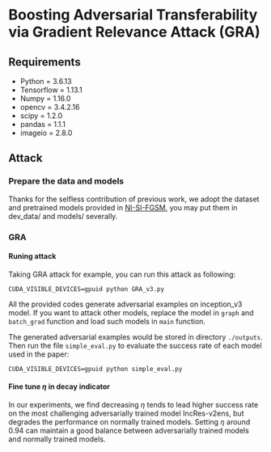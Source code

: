 # Boosting Adversarial Transferability via Gradient Relevance Attack (GRA)

## Requirements

+ Python = 3.6.13
+ Tensorflow = 1.13.1
+ Numpy = 1.16.0
+ opencv = 3.4.2.16
+ scipy = 1.2.0
+ pandas =  1.1.1
+ imageio = 2.8.0

## Attack

### Prepare the data and models

Thanks for the selfless contribution of previous work, we adopt the dataset and pretrained models provided in [NI-SI-FGSM](https://github.com/JHL-HUST/SI-NI-FGSM), you may put them in dev_data/ and models/ severally.

### GRA

#### Runing attack

Taking GRA attack for example, you can run this attack as following:

```
CUDA_VISIBLE_DEVICES=gpuid python GRA_v3.py 
```

All the provided codes generate adversarial examples on inception_v3 model. If you want to attack other models, replace the model in `graph` and `batch_grad` function and load such models in `main` function.

The generated adversarial examples would be stored in directory `./outputs`. Then run the file `simple_eval.py` to evaluate the success rate of each model used in the paper:

```
CUDA_VISIBLE_DEVICES=gpuid python simple_eval.py
```

#### Fine tune $\eta$ in decay indicator
In our experiments, we find decreasing $\eta$ tends to lead higher success rate on the most challenging adversarially trained model IncRes-v2ens, but degrades the performance on normally trained models. Setting $\eta$ around 0.94 can maintain a good balance between adversarially trained models and normally trained models.



